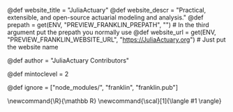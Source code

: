 <!--
Add here global page variables to use throughout your
website.
The website_* must be defined for the RSS to work
-->
@def website_title = "JuliaActuary"
@def website_descr = "Practical, extensible, and open-source actuarial modeling and analysis."
@def prepath     = get(ENV, "PREVIEW_FRANKLIN_PREPATH", "") # In the third argument put the prepath you normally use
@def website_url = get(ENV, "PREVIEW_FRANKLIN_WEBSITE_URL", "https://JuliaActuary.org") # Just put the website name

@def author = "JuliaActuary Contributors"

@def mintoclevel = 2

<!--
Add here files or directories that should be ignored by Franklin, otherwise
these files might be copied and, if markdown, processed by Franklin which
you might not want. Indicate directories by ending the name with a `/`.
-->
@def ignore = ["node_modules/", "franklin", "franklin.pub"]

<!--
Add here global latex commands to use throughout your
pages. It can be math commands but does not need to be.
For instance:
* \newcommand{\phrase}{This is a long phrase to copy.}
-->
\newcommand{\R}{\mathbb R}
\newcommand{\scal}[1]{\langle #1 \rangle}
